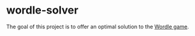 # wordle-solver
The goal of this project is to offer an optimal solution to the [Wordle game]([url](https://www.nytimes.com/games/wordle/index.html)).
